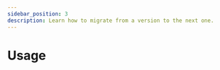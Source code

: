 ```yaml
---
sidebar_position: 3
description: Learn how to migrate from a version to the next one.
---
```


# Usage
